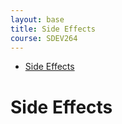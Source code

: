 ```yaml
---
layout: base
title: Side Effects
course: SDEV264
---
```


- [Side Effects](#side-effects)

# Side Effects
